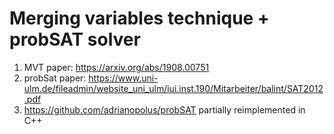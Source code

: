 # Merging variables technique + probSAT solver

1) MVT paper: https://arxiv.org/abs/1908.00751
2) probSat paper: https://www.uni-ulm.de/fileadmin/website_uni_ulm/iui.inst.190/Mitarbeiter/balint/SAT2012.pdf
3) https://github.com/adrianopolus/probSAT partially reimplemented in C++

